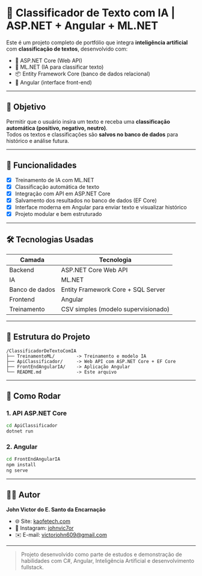 # 🧠 Classificador de Texto com IA | ASP.NET + Angular + ML.NET

Este é um projeto completo de portfólio que integra **inteligência artificial** com **classificação de textos**, desenvolvido com:

- 🔷 ASP.NET Core (Web API)
- 🧠 ML.NET (IA para classificar texto)
- 📦 Entity Framework Core (banco de dados relacional)
- 🧩 Angular (interface front-end)

---

## 🎯 Objetivo

Permitir que o usuário insira um texto e receba uma **classificação automática (positivo, negativo, neutro)**.  
Todos os textos e classificações são **salvos no banco de dados** para histórico e análise futura.

---

## 🧪 Funcionalidades

- [x] Treinamento de IA com ML.NET
- [x] Classificação automática de texto
- [x] Integração com API em ASP.NET Core
- [x] Salvamento dos resultados no banco de dados (EF Core)
- [x] Interface moderna em Angular para enviar texto e visualizar histórico
- [x] Projeto modular e bem estruturado

---

## 🛠️ Tecnologias Usadas

| Camada        | Tecnologia             |
|---------------|------------------------|
| Backend       | ASP.NET Core Web API   |
| IA            | ML.NET                 |
| Banco de dados| Entity Framework Core + SQL Server |
| Frontend      | Angular                |
| Treinamento   | CSV simples (modelo supervisionado) |

---

## 📁 Estrutura do Projeto

```
/ClassificadorDeTextoComIA
├── TreinamentoML/        -> Treinamento e modelo IA
├── ApiClassificador/     -> Web API com ASP.NET Core + EF Core
├── FrontEndAngularIA/    -> Aplicação Angular
└── README.md             -> Este arquivo
```

---

## 🚀 Como Rodar

### 1. API ASP.NET Core

```bash
cd ApiClassificador
dotnet run
```

### 2. Angular

```bash
cd FrontEndAngularIA
npm install
ng serve
```

---

## 👨‍💻 Autor

**John Victor do E. Santo da Encarnação**

- 🌐 Site: [kaofetech.com](https://kaofetech.com)  
- 📂 Instagram: [johnvic7or](https://www.instagram.com/johnvic7or/)  
- ✉️ E-mail: victorjohn609@gmail.com  

---

> Projeto desenvolvido como parte de estudos e demonstração de habilidades com C#, Angular, Inteligência Artificial e desenvolvimento fullstack.
